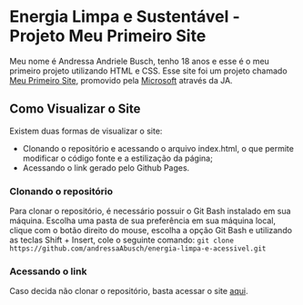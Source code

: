 # Energia Limpa e Sustentável - Projeto Meu Primeiro Site


Meu nome é Andressa Andriele Busch, tenho 18 anos e esse é o meu primeiro projeto utilizando HTML e CSS. Esse site foi um projeto chamado [Meu Primeiro Site](http://meuprimeirosite.org.br), promovido pela [Microsoft](https://www.microsoft.com/pt-br) através da JA.

## Como Visualizar o Site
Existem duas formas de visualizar o site:
- Clonando o repositório e acessando o arquivo index.html, o que permite modificar o código fonte e a estilização da página;
- Acessando o link gerado pelo Github Pages.

### Clonando o repositório
Para clonar o repositório, é necessário possuir o Git Bash instalado em sua máquina. Escolha uma pasta de sua preferência em sua máquina local, clique com o botão direito do mouse, escolha a opção Git Bash e utilizando as teclas Shift + Insert, cole o seguinte comando: `git clone https://github.com/andressaAbusch/energia-limpa-e-acessivel.git`

### Acessando o link
Caso decida não clonar o repositório, basta acessar o site [aqui](https://andressaabusch.github.io/energia-limpa-e-acessivel/).
